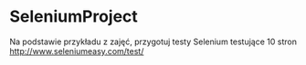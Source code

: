# SeleniumProject

Na podstawie przykładu z zajęć, przygotuj testy Selenium testujące 10 stron http://www.seleniumeasy.com/test/
